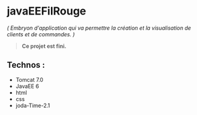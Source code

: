 # javaEEFilRouge

_( Embryon d'application qui va permettre la création et la visualisation de clients et de commandes. )_


> **Ce projet est fini.**


## Technos :
- Tomcat 7.0
- JavaEE 6
- html
- css
- joda-Time-2.1